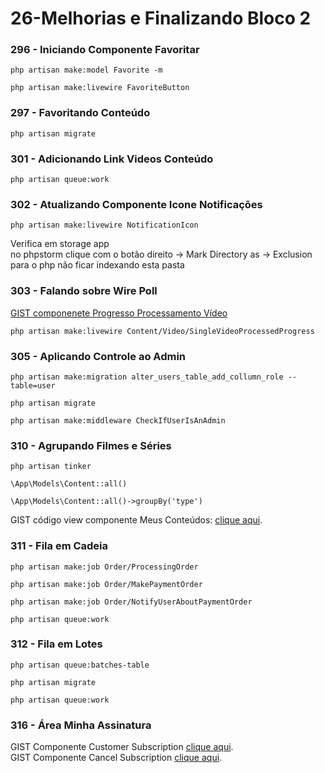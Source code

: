 # 26-Melhorias e Finalizando Bloco 2

### 296 - Iniciando Componente Favoritar

`php artisan make:model Favorite -m`

`php artisan make:livewire FavoriteButton`

### 297 - Favoritando Conteúdo
`php artisan migrate`

### 301 - Adicionando Link Videos Conteúdo
`php artisan queue:work`

### 302 - Atualizando Componente Icone Notificações
`php artisan make:livewire NotificationIcon`


Verifica em storage app  
no phpstorm clique com o botão direito -> Mark Directory as -> Exclusion  
para o php não ficar indexando esta pasta

### 303 - Falando sobre Wire Poll

[GIST componenete Progresso Processamento Vídeo](https://gist.github.com/NandoKstroNet/9451d414197595258f6e34b76d4ea2cd)

`php artisan make:livewire Content/Video/SingleVideoProcessedProgress`

### 305 - Aplicando Controle ao Admin
`php artisan make:migration alter_users_table_add_collumn_role --table=user`

`php artisan migrate`

`php artisan make:middleware CheckIfUserIsAnAdmin`

### 310 - Agrupando Filmes e Séries

`php artisan tinker`

`\App\Models\Content::all()`

`\App\Models\Content::all()->groupBy('type')`

GIST código view componente Meus Conteúdos: [clique aqui](https://gist.github.com/NandoKstroNet/d3027be2e2dda49bd2ef4c6456b78473).

### 311 - Fila em Cadeia

`php artisan make:job Order/ProcessingOrder`

`php artisan make:job Order/MakePaymentOrder`

`php artisan make:job Order/NotifyUserAboutPaymentOrder`

`php artisan queue:work`

### 312 - Fila em Lotes

`php artisan queue:batches-table`

`php artisan migrate`

`php artisan queue:work`

### 316 - Área Minha Assinatura

GIST Componente Customer Subscription [clique aqui](https://gist.github.com/NandoKstroNet/d4a9c33aea473959e5bc63ec18801e72).  
GIST Componente Cancel Subscription [clique aqui](https://gist.github.com/NandoKstroNet/0b72f84437055678f1aabcd3fd2ad954).
